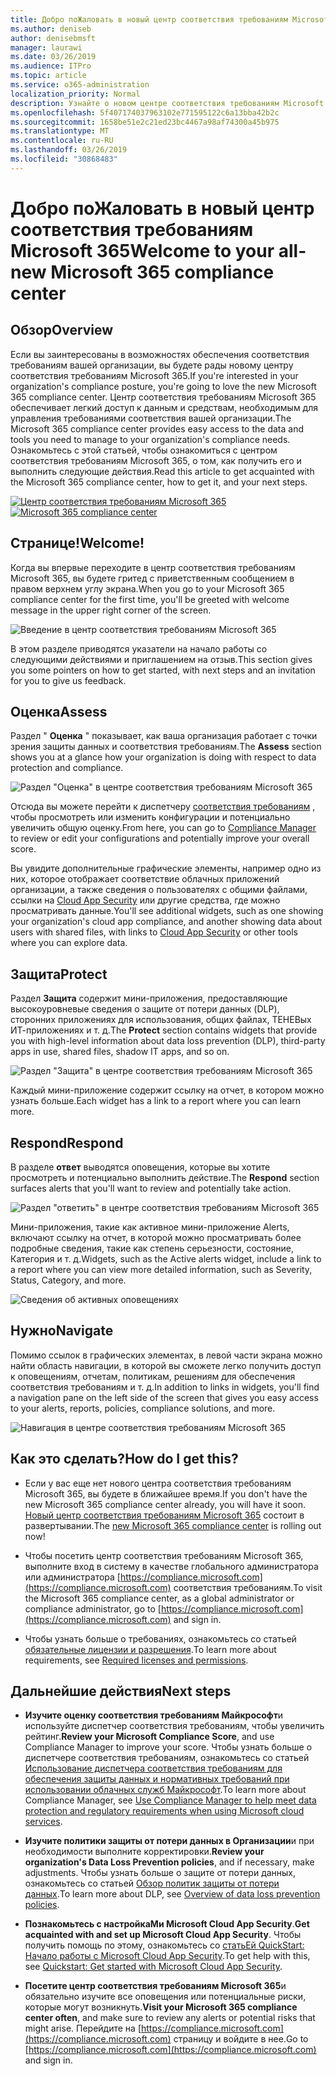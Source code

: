 ```yaml
---
title: Добро поЖаловать в новый центр соответствия требованиям Microsoft 365
ms.author: deniseb
author: denisebmsft
manager: laurawi
ms.date: 03/26/2019
ms.audience: ITPro
ms.topic: article
ms.service: o365-administration
localization_priority: Normal
description: Узнайте о новом центре соответствия требованиям Microsoft 365, в том числе о том, что оно содержит, как получить его и выполнить следующие действия.
ms.openlocfilehash: 5f407174037963102e771595122c6a13bba42b2c
ms.sourcegitcommit: 1658be51e2c21ed23bc4467a98af74300a45b975
ms.translationtype: MT
ms.contentlocale: ru-RU
ms.lasthandoff: 03/26/2019
ms.locfileid: "30868483"
---
```

# <a name="welcome-to-your-all-new-microsoft-365-compliance-center"></a><span data-ttu-id="89d0d-103">Добро поЖаловать в новый центр соответствия требованиям Microsoft 365</span><span class="sxs-lookup"><span data-stu-id="89d0d-103">Welcome to your all-new Microsoft 365 compliance center</span></span>

## <a name="overview"></a><span data-ttu-id="89d0d-104">Обзор</span><span class="sxs-lookup"><span data-stu-id="89d0d-104">Overview</span></span>

<span data-ttu-id="89d0d-105">Если вы заинтересованы в возможностях обеспечения соответствия требованиям вашей организации, вы будете рады новому центру соответствия требованиям Microsoft 365.</span><span class="sxs-lookup"><span data-stu-id="89d0d-105">If you're interested in your organization's compliance posture, you're going to love the new Microsoft 365 compliance center.</span></span> <span data-ttu-id="89d0d-106">Центр соответствия требованиям Microsoft 365 обеспечивает легкий доступ к данным и средствам, необходимым для управления требованиями соответствия вашей организации.</span><span class="sxs-lookup"><span data-stu-id="89d0d-106">The Microsoft 365 compliance center provides easy access to the data and tools you need to manage to your organization's compliance needs.</span></span> <span data-ttu-id="89d0d-107">Ознакомьтесь с этой статьей, чтобы ознакомиться с центром соответствия требованиям Microsoft 365, о том, как получить его и выполнить следующие действия.</span><span class="sxs-lookup"><span data-stu-id="89d0d-107">Read this article to get acquainted with the Microsoft 365 compliance center, how to get it, and your next steps.</span></span>

<span data-ttu-id="89d0d-108">[![Центр соответствия требованиям Microsoft 365](media/m365-compliance-center.png)](https://compliance.microsoft.com)</span><span class="sxs-lookup"><span data-stu-id="89d0d-108">[![Microsoft 365 compliance center](media/m365-compliance-center.png)](https://compliance.microsoft.com)</span></span>

## <a name="welcome"></a><span data-ttu-id="89d0d-109">Странице!</span><span class="sxs-lookup"><span data-stu-id="89d0d-109">Welcome!</span></span>

<span data-ttu-id="89d0d-110">Когда вы впервые переходите в центр соответствия требованиям Microsoft 365, вы будете гритед с приветственным сообщением в правом верхнем углу экрана.</span><span class="sxs-lookup"><span data-stu-id="89d0d-110">When you go to your Microsoft 365 compliance center for the first time, you'll be greeted with welcome message in the upper right corner of the screen.</span></span>

![Введение в центр соответствия требованиям Microsoft 365](media/m365-compliancecenter-welcomesteps.png)

<span data-ttu-id="89d0d-112">В этом разделе приводятся указатели на начало работы со следующими действиями и приглашением на отзыв.</span><span class="sxs-lookup"><span data-stu-id="89d0d-112">This section gives you some pointers on how to get started, with next steps and an invitation for you to give us feedback.</span></span>

## <a name="assess"></a><span data-ttu-id="89d0d-113">Оценка</span><span class="sxs-lookup"><span data-stu-id="89d0d-113">Assess</span></span>

<span data-ttu-id="89d0d-114">Раздел " **Оценка** " показывает, как ваша организация работает с точки зрения защиты данных и соответствия требованиям.</span><span class="sxs-lookup"><span data-stu-id="89d0d-114">The **Assess** section shows you at a glance how your organization is doing with respect to data protection and compliance.</span></span>

![Раздел "Оценка" в центре соответствия требованиям Microsoft 365](media/m365-compliance-center-assess.png)

<span data-ttu-id="89d0d-116">Отсюда вы можете перейти к диспетчеру [соответствия требованиям](meet-data-protection-and-regulatory-reqs-using-microsoft-cloud.md) , чтобы просмотреть или изменить конфигурации и потенциально увеличить общую оценку.</span><span class="sxs-lookup"><span data-stu-id="89d0d-116">From here, you can go to [Compliance Manager](meet-data-protection-and-regulatory-reqs-using-microsoft-cloud.md) to review or edit your configurations and potentially improve your overall score.</span></span>

<span data-ttu-id="89d0d-117">Вы увидите дополнительные графические элементы, например одно из них, которое отображает соответствие облачных приложений организации, а также сведения о пользователях с общими файлами, ссылки на [Cloud App Security](https://docs.microsoft.com/cloud-app-security/) или другие средства, где можно просматривать данные.</span><span class="sxs-lookup"><span data-stu-id="89d0d-117">You'll see additional widgets, such as one showing your organization's cloud app compliance, and another showing data about users with shared files, with links to [Cloud App Security](https://docs.microsoft.com/cloud-app-security/) or other tools where you can explore data.</span></span>

## <a name="protect"></a><span data-ttu-id="89d0d-118">Защита</span><span class="sxs-lookup"><span data-stu-id="89d0d-118">Protect</span></span>

<span data-ttu-id="89d0d-119">Раздел **Защита** содержит мини-приложения, предоставляющие высокоуровневые сведения о защите от потери данных (DLP), сторонних приложениях для использования, общих файлах, ТЕНЕВых ИТ-приложениях и т. д.</span><span class="sxs-lookup"><span data-stu-id="89d0d-119">The **Protect** section contains widgets that provide you with high-level information about data loss prevention (DLP), third-party apps in use, shared files, shadow IT apps, and so on.</span></span> 

![Раздел "Защита" в центре соответствия требованиям Microsoft 365](media/m365-compliance-center-protect.png)

<span data-ttu-id="89d0d-121">Каждый мини-приложение содержит ссылку на отчет, в котором можно узнать больше.</span><span class="sxs-lookup"><span data-stu-id="89d0d-121">Each widget has a link to a report where you can learn more.</span></span>

## <a name="respond"></a><span data-ttu-id="89d0d-122">Respond</span><span class="sxs-lookup"><span data-stu-id="89d0d-122">Respond</span></span>

<span data-ttu-id="89d0d-123">В разделе **ответ** выводятся оповещения, которые вы хотите просмотреть и потенциально выполнить действие.</span><span class="sxs-lookup"><span data-stu-id="89d0d-123">The **Respond** section surfaces alerts that you'll want to review and potentially take action.</span></span>

![Раздел "ответить" в центре соответствия требованиям Microsoft 365](media/m365-compliance-center-respond.png)

<span data-ttu-id="89d0d-125">Мини-приложения, такие как активное мини-приложение Alerts, включают ссылку на отчет, в которой можно просматривать более подробные сведения, такие как степень серьезности, состояние, Категория и т. д.</span><span class="sxs-lookup"><span data-stu-id="89d0d-125">Widgets, such as the Active alerts widget, include a link to a report where you can view more detailed information, such as Severity, Status, Category, and more.</span></span>

![Сведения об активных оповещениях](media/m365-compliance-center-alerts-details.png) 

## <a name="navigate"></a><span data-ttu-id="89d0d-127">Нужно</span><span class="sxs-lookup"><span data-stu-id="89d0d-127">Navigate</span></span>

<span data-ttu-id="89d0d-128">Помимо ссылок в графических элементах, в левой части экрана можно найти область навигации, в которой вы сможете легко получить доступ к оповещениям, отчетам, политикам, решениям для обеспечения соответствия требованиям и т. д.</span><span class="sxs-lookup"><span data-stu-id="89d0d-128">In addition to links in widgets, you'll find a navigation pane on the left side of the screen that gives you easy access to your alerts, reports, policies, compliance solutions, and more.</span></span> 

![Навигация в центре соответствия требованиям Microsoft 365](media/m365-compliance-center-leftnav.png)

## <a name="how-do-i-get-this"></a><span data-ttu-id="89d0d-130">Как это сделать?</span><span class="sxs-lookup"><span data-stu-id="89d0d-130">How do I get this?</span></span>

- <span data-ttu-id="89d0d-131">Если у вас еще нет нового центра соответствия требованиям Microsoft 365, вы будете в ближайшее время.</span><span class="sxs-lookup"><span data-stu-id="89d0d-131">If you don't have the new Microsoft 365 compliance center already, you will have it soon.</span></span> <span data-ttu-id="89d0d-132">[Новый центр соответствия требованиям Microsoft 365](microsoft-security-and-compliance.md#microsoft-365-compliance-center) состоит в развертывании.</span><span class="sxs-lookup"><span data-stu-id="89d0d-132">The [new Microsoft 365 compliance center](microsoft-security-and-compliance.md#microsoft-365-compliance-center) is rolling out now!</span></span>

- <span data-ttu-id="89d0d-133">Чтобы посетить центр соответствия требованиям Microsoft 365, выполните вход в систему в качестве глобального администратора или администратора [https://compliance.microsoft.com](https://compliance.microsoft.com) соответствия требованиям.</span><span class="sxs-lookup"><span data-stu-id="89d0d-133">To visit the Microsoft 365 compliance center, as a global administrator or compliance administrator, go to [https://compliance.microsoft.com](https://compliance.microsoft.com) and sign in.</span></span> 

- <span data-ttu-id="89d0d-134">Чтобы узнать больше о требованиях, ознакомьтесь со статьей [обязательные лицензии и разрешения](microsoft-security-and-compliance.md#required-licenses-and-permissions).</span><span class="sxs-lookup"><span data-stu-id="89d0d-134">To learn more about requirements, see [Required licenses and permissions](microsoft-security-and-compliance.md#required-licenses-and-permissions).</span></span>

## <a name="next-steps"></a><span data-ttu-id="89d0d-135">Дальнейшие действия</span><span class="sxs-lookup"><span data-stu-id="89d0d-135">Next steps</span></span>

- <span data-ttu-id="89d0d-136">**Изучите оценку соответствия требованиям Майкрософт**и используйте диспетчер соответствия требованиям, чтобы увеличить рейтинг.</span><span class="sxs-lookup"><span data-stu-id="89d0d-136">**Review your Microsoft Compliance Score**, and use Compliance Manager to improve your score.</span></span> <span data-ttu-id="89d0d-137">Чтобы узнать больше о диспетчере соответствия требованиям, ознакомьтесь со статьей [Использование диспетчера соответствия требованиям для обеспечения защиты данных и нормативных требований при использовании облачных служб Майкрософт](meet-data-protection-and-regulatory-reqs-using-microsoft-cloud.md).</span><span class="sxs-lookup"><span data-stu-id="89d0d-137">To learn more about Compliance Manager, see [Use Compliance Manager to help meet data protection and regulatory requirements when using Microsoft cloud services](meet-data-protection-and-regulatory-reqs-using-microsoft-cloud.md).</span></span>

- <span data-ttu-id="89d0d-138">**Изучите политики защиты от потери данных в Организации**и при необходимости выполните корректировки.</span><span class="sxs-lookup"><span data-stu-id="89d0d-138">**Review your organization's Data Loss Prevention policies**, and if necessary, make adjustments.</span></span> <span data-ttu-id="89d0d-139">Чтобы узнать больше о защите от потери данных, ознакомьтесь со статьей [Обзор политик защиты от потери данных](data-loss-prevention-policies.md).</span><span class="sxs-lookup"><span data-stu-id="89d0d-139">To learn more about DLP, see [Overview of data loss prevention policies](data-loss-prevention-policies.md).</span></span> 

- <span data-ttu-id="89d0d-140">**Познакомьтесь с настройкаМи Microsoft Cloud App Security**.</span><span class="sxs-lookup"><span data-stu-id="89d0d-140">**Get acquainted with and set up Microsoft Cloud App Security**.</span></span> <span data-ttu-id="89d0d-141">Чтобы получить помощь по этому, ознакомьтесь со [статьЕй QuickStart: Начало работы с Microsoft Cloud App Security](https://docs.microsoft.com/cloud-app-security/getting-started-with-cloud-app-security).</span><span class="sxs-lookup"><span data-stu-id="89d0d-141">To get help with this, see [Quickstart: Get started with Microsoft Cloud App Security](https://docs.microsoft.com/cloud-app-security/getting-started-with-cloud-app-security).</span></span>  

- <span data-ttu-id="89d0d-142">**Посетите центр соответствия требованиям Microsoft 365**и обязательно изучите все оповещения или потенциальные риски, которые могут возникнуть.</span><span class="sxs-lookup"><span data-stu-id="89d0d-142">**Visit your Microsoft 365 compliance center often**, and make sure to review any alerts or potential risks that might arise.</span></span> <span data-ttu-id="89d0d-143">Перейдите на [https://compliance.microsoft.com](https://compliance.microsoft.com) страницу и войдите в нее.</span><span class="sxs-lookup"><span data-stu-id="89d0d-143">Go to [https://compliance.microsoft.com](https://compliance.microsoft.com) and sign in.</span></span>